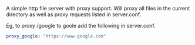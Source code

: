A simple http file server with proxy support.
Will proxy all files in the current directory as well as proxy requests listed in server.conf.

Eg, to proxy /google to goole add the following in server.conf.

```yaml
proxy_google: "https://www.google.com"
```
